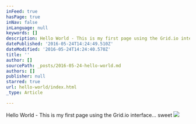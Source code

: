 ```yaml
---
inFeed: true
hasPage: true
inNav: false
inLanguage: null
keywords: []
description: Hello World - This is my first page using the Grid.io interface... sweet
datePublished: '2016-05-24T14:24:49.510Z'
dateModified: '2016-05-24T14:24:40.570Z'
title: ''
author: []
sourcePath: _posts/2016-05-24-hello-world.md
authors: []
publisher: null
starred: true
url: hello-world/index.html
_type: Article

---
```

Hello World - This is my first page using the Grid.io interface... sweet
![](https://the-grid-user-content.s3-us-west-2.amazonaws.com/a85f85b7-b76d-48d9-af7e-502fd91f61d0.jpg)